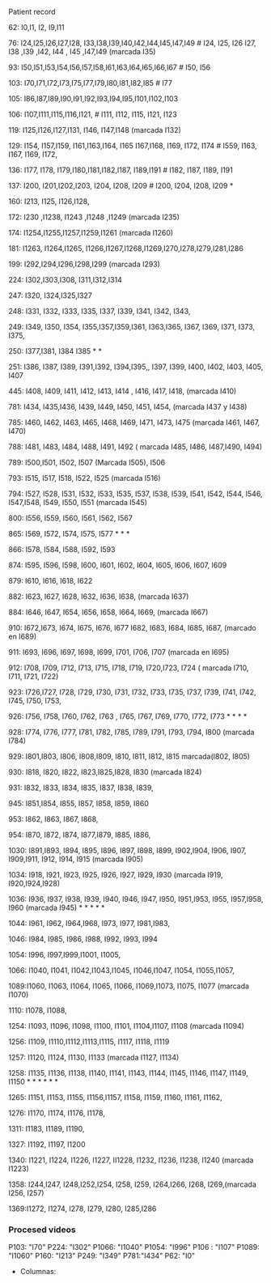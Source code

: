 
Patient record

62: I0,I1, I2, I9,I11 

76: I24,I25,I26,I27,I28, I33,I38,I39,I40,I42,I44,I45,I47,I49   # I24, I25, I26 I27, I38 ,I39 ,I42, I44  , I45 ,I47,I49   (marcada I35)

93: I50,I51,I53,I54,I56,I57,I58,I61,I63,I64,I65,I66,I67   # I50, I56

103: I70,I71,I72,I73,I75,I77,I79,I80,I81,I82,I85        # I77

105: I86,I87,I89,I90,I91,I92,I93,I94,I95,I101,I102,I103

106: I107,I111,I115,I116,I121,   # I111, I112, I115, I121, I123

119: I125,I126,I127,I131, I146, I147,I148                                  (marcada  I132)

129: I154, I157,I159, I161,I163,I164, I165 I167,I168, I169, I172, I174  # I559, I163, I167, I169, I172,

136: I177, I178, I179,I180,I181,I182,I187, I189,I191   # I182, I187, I189, I191

137: I200, I201,I202,I203, I204, I208, I209      # I200, I204, I208, I209 *

160: I213, I125, I126,I128,

172:  I230 ,I1238, I1243    ,I1248 ,I1249                                       (marcada I235)

174: I1254,I1255,I1257,I1259,I1261    (marcada I1260)

181: I1263, I1264,I1265, I1266,I1267,I1268,I1269,I270,I278,I279,I281,I286

199: I292,I294,I296,I298,I299     (marcada I293)

224: I302,I303,I308, I311,I312,I314

247: I320, I324,I325,I327

248: I331, I332, I333, I335, I337, I339, I341, I342, I343,

249: I349, I350, I354, I355,I357,I359,I361, I363,I365, I367, I369, I371, I373, I375,

250: I377,I381,   I384    I385                                               * *

251: I386, I387, I389, I391,I392, I394,I395,, I397, I399, I400, I402, I403, I405, I407

445: I408, I409, I411, I412, I413, I414 , I416, I417, I418, (marcada I410)

781: I434, I435,I436, I439, I449, I450, I451, I454, (marcada I437 y I438)

785:  I460, I462, I463, I465, I468, I469, I471, I473, I475 (marcada I461, I467, I470)

788: I481, I483, I484, I488, I491, I492  ( marcada I485, I486, I487,I490, I494)

789: I500,I501, I502, I507 (Marcada I505), I506

793: I515, I517, I518, I522, I525  (marcada I516)

794: I527, I528, I531, I532, I533, I535, I537, I538, I539, I541, I542, I544, I546, I547,I548, I549, I550, I551  (marcada I545)

800: I556, I559, I560, I561, I562, I567

865: I569, I572, I574, I575, I577  * * *

866: I578, I584, I588, I592, I593

874: I595, I596, I598, I600, I601, I602, I604, I605, I606, I607, I609

879: I610, I616, I618, I622

882: I623, I627, I628, I632, I636, I638,                  (marcada I637)

884: I646, I647,  I654, I656, I658, I664, I669,         (marcada I667)

910: I672,I673, I674, I675, I676, I677 I682, I683, I684, I685, I687, (marcado en I689)

911: I693, I696,  I697, I698, I699, I701, I706, I707  (marcada en I695)

912: I708, I709, I712, I713, I715, I718, I719, I720,I723, I724 ( marcada I710, I711, I721, I722)

923: I726,I727, I728, I729, I730, I731, I732, I733, I735, I737, I739, I741, I742, I745, I750, I753,

926:  I756, I758,  I760, I762, I763 , I765, I767, I769, I770,  I772, I773      * * * *

928: I774, I776, I777, I781, I782, I785, I789, I791, I793, I794, I800  (marcada I784)

929: I801,I803, I806, I808,I809, I810, I811, I812, I815  marcada(I802, I805)

930: I818, I820, I822, I823,I825,I828, I830 (marcada I824)    

931: I832, I833, I834, I835, I837, I838, I839,

945: I851,I854, I855, I857, I858, I859, I860

953: I862, I863, I867, I868, 

954: I870, I872, I874, I877,I879, I885, I886,

1030:  I891,I893, I894, I895, I896, I897, I898, I899, I902,I904, I906, I907, I909,I911, I912, I914, I915 (marcada I905)

1034: I918, I921, I923, I925, I926, I927, I929, I930 (marcada I919, I920,I924,I928)

1036: I936, I937, I938, I939, I940, I946, I947, I950, I951,I953, I955, I957,I958, I960   (marcada I945)    * * * * *

1044: I961, I962, I964,I968, I973, I977, I981,I983,

1046: I984, I985, I986, I988, I992, I993, I994

1054: I996, I997,I999,I1001, I1005,

1066:  I1040, I1041, I1042,I1043,I1045, I1046,I1047, I1054, I1055,I1057,

1089:I1060, I1063, I1064, I1065, I1066, I1069,I1073, I1075, I1077 (marcada I1070)

1110:  I1078, I1088,

1254: I1093, I1096, I1098, I1100, I1101, I1104,I1107, I1108  (marcada I1094)

1256: I1109, I1110,I1112,I1113,I1115, I1117, I1118, I1119

1257: I1120, I1124, I1130, I1133    (marcada I1127, I1134)

1258: I1135, I1136, I1138, I1140, I1141, I1143, I1144, I1145, I1146, I1147, I1149, I1150 * * * * * *

1265: I1151, I1153, I1155, I1156,I1157, I1158, I1159, I1160, I1161, I1162,

1276: I1170, I1174, I1176, I1178,

1311: I1183, I1189, I1190,

1327: I1192, I1197, I1200

1340: I1221, I1224, I1226, I1227, II1228, I1232, I1236, I1238, I1240 (marcada I1223)

1358: I244,I247, I248,I252,I254, I258, I259, I264,I266, I268, I269,(marcada I256, I257)

1369:I1272, I1274, I278, I279, I280, I285,I286


### Procesed videos

P103: "I70"
P224: "I302"
P1066: "I1040"
P1054: "I996"
P106 : "I107"
P1089: "I1060"
P160: "I213"
P249: "I349"
P781:"I434"
P62: "I0"


- Columnas: